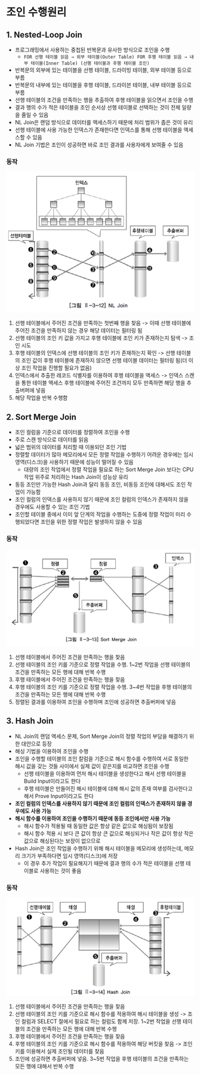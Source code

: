 조인 수행원리
========

## 1. Nested-Loop Join

- 프로그래밍에서 사용하는 중첩된 반복문과 유사한 방식으로 조인을 수행
  - `FOR 선행 테이블 읽음 → 외부 테이블(Outer Table) FOR 후행 테이블 읽음 → 내부 테이블(Inner Table) (선행 테이블과 후행 테이블 조인)`
- 반복문의 외부에 있는 테이블을 선행 테이블, 드라이빙 테이블, 외부 테이블 등으로 부름
- 반복문의 내부에 있는 테이블을 후행 테이블, 드라이븐 테이블, 내부 테이블 등으로 부름
- 선행 테이블의 조건을 만족하는 행을 추출하여 후행 테이블을 읽으면서 조인을 수행
- 결과 행의 수가 적은 테이블을 조인 순서상 선행 테이블로 선택하는 것이 전체 일량을 줄일 수 있음
- NL Join은 랜덤 방식으로 데이터를 액세스하기 때문에 처리 범위가 좁은 것이 유리
- 선행 테이블에 사용 가능한 인덱스가 존재한다면 인덱스를 통해 선행 테이블을 액세스할 수 있음
- NL Join 기법은 조인이 성공하면 바로 조인 결과를 사용자에게 보여줄 수 있음

### 동작

![nl_join](../../../img/sql/nl_join.jpg)

1. 선행 테이블에서 주어진 조건을 만족하는 첫번째 행을 찾음 -> 이때 선행 테이블에 주어진 조건을 만족하지 않는 경우 해당 데이터는 필터링 됨
2. 선행 테이블의 조인 키 값을 가지고 후행 테이블에 조인 키가 존재하는지 탐색 -> 조인 시도
3. 후행 테이블의 인덱스에 선행 테이블의 조인 키가 존재하는지 확인 -> 선행 테이블의 조인 값이 후행 테이블에 존재하지 않으면 선행 테이블 데이터는 필터링 됨(더 이상 조인 작업을 진행할 필요가 없음)
4. 인덱스에서 추출한 레코드 식별자를 이용하여 후행 테이블을 액세스 -> 인덱스 스캔을 통한 테이블 액세스 후행 테이블에 주어진 조건까지 모두 만족하면 해당 행을 추출버퍼에 넣음
5. 해당 작업을 반복 수행함


## 2. Sort Merge Join

- 조인 컬럼을 기준으로 데이터를 정렬하여 조인을 수행
- 주로 스캔 방식으로 데이터를 읽음
- 넓은 범위의 데이터를 처리할 때 이용되던 조인 기법
- 정렬할 데이터가 많아 메모리에서 모든 정렬 작업을 수행하기 어려운 경우에는 임시 영역(디스크)을 사용하기 때문에 성능이 떨어질 수 있음
  - 대량의 조인 작업에서 정렬 작업을 필요로 하는 Sort Merge Join 보다는 CPU 작업 위주로 처리하는 Hash Join이 성능상 유리
- 동등 조인만 가능한 Hash Join과 달리 동등 조인, 비동등 조인에 대해서도 조인 작업이 가능함
- 조인 컬럼의 인덱스를 사용하지 않기 때문에 조인 컬럼의 인덱스가 존재하지 않을 경우에도 사용할 수 있는 조인 기법
- 조인할 테이블 중에서 이미 앞 단계의 작업을 수행하는 도중에 정렬 작업이 미리 수행되었다면 조인을 위한 정렬 작업은 발생하지 않을 수 있음

### 동작

![sort_merge_join](../../../img/sql/sort_merge_join.jpg)

1. 선행 테이블에서 주어진 조건을 만족하는 행을 찾음
2. 선행 테이블의 조인 키를 기준으로 정렬 작업을 수행. 1~2번 작업을 선행 테이블의 조건을 만족하는 모든 행에 대해 반복 수행
3. 후행 테이블에서 주어진 조건을 만족하는 행을 찾음
4. 후행 테이블의 조인 키를 기준으로 정렬 작업을 수행. 3~4번 작업을 후행 테이블의 조건을 만족하는 모든 행에 대해 반복 수행
5. 정렬된 결과를 이용하여 조인을 수행하며 조인에 성공하면 추출버퍼에 넣음


## 3. Hash Join

- NL Join의 랜덤 액세스 문제, Sort Merge Join의 정렬 작업의 부담을 해결하기 위한 대안으로 등장
- 해싱 기법을 이용하여 조인을 수행
- 조인을 수행할 테이블의 조인 칼럼을 기준으로 해시 함수를 수행하여 서로 동일한 해시 값을 갖는 것들 사이에서 실제 값이 같은지를 비교하면 조인을 수행
  - 선행 테이블을 이용하여 먼저 해시 테이블을 생성한다고 해서 선행 테이블을 Build Input이라고도 한다
  - 후행 테이블은 만들어진 해시 테이블에 대해 해시 값의 존재 여부를 검사한다고 해서 Prove Input이라고도 한다
- **조인 컬럼의 인덱스를 사용하지 않기 때문에 조인 컬럼의 인덱스가 존재하지 않을 경우에도 사용 가능**
- **해시 함수를 이용하여 조인을 수행하기 때문에 동등 조인에서만 사용 가능**
  - 해시 함수가 적용될 때 동일한 값은 항상 같은 값으로 해싱됨이 보장됨
  - 해시 함수 적용 시 보다 큰 값이 항상 큰 값으로 해싱되거나 작은 값이 항상 작은 값으로 해싱된다는 보장이 없으므로
- Hash Join은 조인 작업을 수행하기 위해 해시 테이블을 메모리에 생성하는데, 메모리 크기가 부족하다면 임시 영역(디스크)에 저장
  - 이 경우 추가 작업이 필요해지기 때문에 결과 행의 수가 적은 테이블을 선행 테이블로 사용하는 것이 좋음

### 동작

![hash_join](../../../img/sql/hash_join.jpg)

1. 선행 테이블에서 주어진 조건을 만족하는 행을 찾음
2. 선행 테이블의 조인 키를 기준으로 해시 함수를 적용하여 해시 테이블을 생성 -> 조인 컬럼과 SELECT 절에서 필요로 하는 컬럼도 함께 저장. 1~2번 작업을 선행 테이블의 조건을 만족하는 모든 행에 대해 반복 수행
3. 후행 테이블에서 주어진 조건을 만족하는 행을 찾음
4. 후행 테이블의 조인 키를 기준으로 해시 함수를 적용하여 해당 버킷을 찾음 -> 조인 키를 이용해서 실제 조인될 데이터를 찾음
5. 조인에 성공하면 추출버퍼에 넣음. 3~5번 작업을 후행 테이블의 조건을 만족하는 모든 행에 대해서 반복 수행
